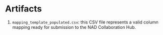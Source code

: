 # Artifacts

1. `mapping_template_populated.csv`: this CSV file represents a valid
   column mapping ready for submission to the NAD Collaboration Hub.
